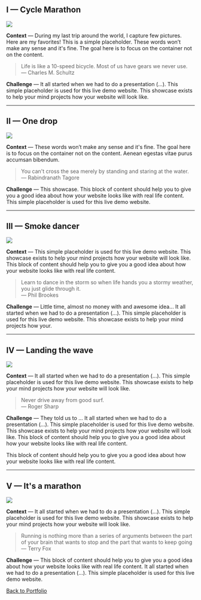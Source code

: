 ## I — Cycle Marathon

![](https://raw.githubusercontent.com/firepress-org/theme-assets/master/professionnal-services/martine-nadall/images/portfolio-top-5/top-5-101.jpg)

**Context** — During my last trip around the world, I capture few pictures. Here are my favorites! This is a simple placeholder. These words won’t make any sense and it's fine. The goal here is to focus on the container not on the content.

> Life is like a 10-speed bicycle. Most of us have gears we never use.<br>
— Charles M. Schultz

**Challenge** — It all started when we had to do a presentation (…). This simple placeholder is used for this live demo website. This showcase exists to help your mind projects how your website will look like.

---

## II — One drop

![](https://raw.githubusercontent.com/firepress-org/theme-assets/master/professionnal-services/martine-nadall/images/portfolio-top-5/top-5-102.jpg)

**Context** — These words won’t make any sense and it's fine. The goal here is to focus on the container not on the content. Aenean egestas vitae purus accumsan bibendum.

> You can't cross the sea merely by standing and staring at the water.<br>
— Rabindranath Tagore 

**Challenge** — This showcase. This block of content should help you to give you a good idea about how your website looks like with real life content. This simple placeholder is used for this live demo website.

---

## III — Smoke dancer

![](https://raw.githubusercontent.com/firepress-org/theme-assets/master/professionnal-services/martine-nadall/images/portfolio-top-5/top-5-103.jpg)

**Context** — This simple placeholder is used for this live demo website. This showcase exists to help your mind projects how your website will look like. This block of content should help you to give you a good idea about how your website looks like with real life content.

> Learn to dance in the storm so when life hands you a stormy weather, you just glide through it.<br>
— Phil Brookes

**Challenge** — Little time, almost no money with and awesome idea... It all started when we had to do a presentation (…). This simple placeholder is used for this live demo website. This showcase exists to help your mind projects how your.

---

## IV — Landing the wave

![](https://raw.githubusercontent.com/firepress-org/theme-assets/master/professionnal-services/martine-nadall/images/portfolio-top-5/top-5-104.jpg)

**Context** —  It all started when we had to do a presentation (…). This simple placeholder is used for this live demo website. This showcase exists to help your mind projects how your website will look like.

> Never drive away from good surf.<br>
— Roger Sharp

**Challenge** — They told us to ... It all started when we had to do a presentation (…). This simple placeholder is used for this live demo website. This showcase exists to help your mind projects how your website will look like. This block of content should help you to give you a good idea about how your website looks like with real life content.

This block of content should help you to give you a good idea about how your website looks like with real life content.

---

## V — It's a marathon

![](https://raw.githubusercontent.com/firepress-org/theme-assets/master/professionnal-services/martine-nadall/images/portfolio-top-5/top-5-105.jpg)

**Context** —  It all started when we had to do a presentation (…). This simple placeholder is used for this live demo website. This showcase exists to help your mind projects how your website will look like. 

> Running is nothing more than a series of arguments between the part of your brain that wants to stop and the part that wants to keep going<br>
— Terry Fox

**Challenge** —  This block of content should help you to give you a good idea about how your website looks like with real life content. It all started when we had to do a presentation (…). This simple placeholder is used for this live demo website.

<a href="/news/portfolio/" class="button button-block button-primary button-rounded">Back to Portfolio</a>